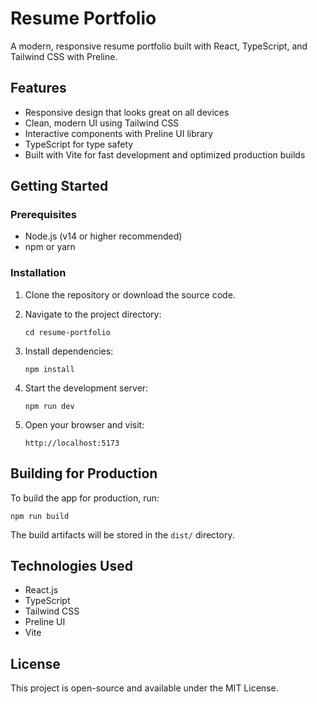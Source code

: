 # Resume Portfolio

A modern, responsive resume portfolio built with React, TypeScript, and Tailwind CSS with Preline.

## Features

- Responsive design that looks great on all devices
- Clean, modern UI using Tailwind CSS
- Interactive components with Preline UI library
- TypeScript for type safety
- Built with Vite for fast development and optimized production builds

## Getting Started

### Prerequisites

- Node.js (v14 or higher recommended)
- npm or yarn

### Installation

1. Clone the repository or download the source code.

2. Navigate to the project directory:
   ```
   cd resume-portfolio
   ```

3. Install dependencies:
   ```
   npm install
   ```

4. Start the development server:
   ```
   npm run dev
   ```

5. Open your browser and visit:
   ```
   http://localhost:5173
   ```

## Building for Production

To build the app for production, run:
```
npm run build
```

The build artifacts will be stored in the `dist/` directory.

## Technologies Used

- React.js
- TypeScript
- Tailwind CSS
- Preline UI
- Vite

## License

This project is open-source and available under the MIT License.
